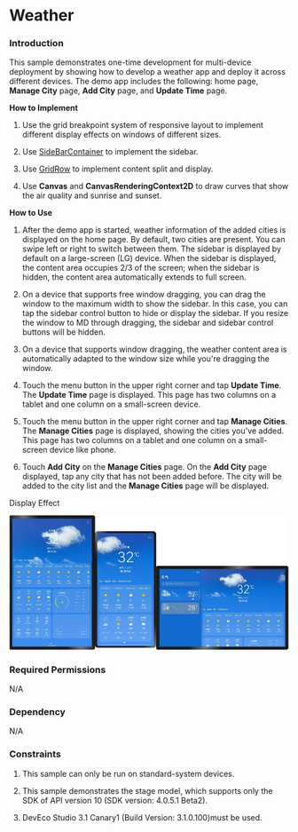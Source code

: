 # Weather

### Introduction

This sample demonstrates one-time development for multi-device deployment by showing how to develop a weather app and deploy it across different devices. The demo app includes the following: home page, **Manage City** page, **Add City** page, and **Update Time** page.

**How to Implement**

1. Use the grid breakpoint system of responsive layout to implement different display effects on windows of different sizes.

2. Use [SideBarContainer](https://gitee.com/openharmony/docs/blob/master/en/application-dev/reference/arkui-ts/ts-container-sidebarcontainer.md) to implement the sidebar.

3. Use [GridRow](https://gitee.com/openharmony/docs/blob/master/en/application-dev/reference/arkui-ts/ts-container-gridrow.md) to implement content split and display.

4. Use **Canvas** and **CanvasRenderingContext2D** to draw curves that show the air quality and sunrise and sunset.

**How to Use**

1. After the demo app is started, weather information of the added cities is displayed on the home page. By default, two cities are present. You can swipe left or right to switch between them. The sidebar is displayed by default on a large-screen (LG) device. When the sidebar is displayed, the content area occupies 2/3 of the screen; when the sidebar is hidden, the content area automatically extends to full screen.

2. On a device that supports free window dragging, you can drag the window to the maximum width to show the sidebar. In this case, you can tap the sidebar control button to hide or display the sidebar. If you resize the window to MD through dragging, the sidebar and sidebar control buttons will be hidden.

3. On a device that supports window dragging, the weather content area is automatically adapted to the window size while you're dragging the window.

4. Touch the menu button in the upper right corner and tap **Update Time**. The **Update Time** page is displayed. This page has two columns on a tablet and one column on a small-screen device.

5. Touch the menu button in the upper right corner and tap **Manage Cities**. The **Manage Cities** page is displayed, showing the cities you've added. This page has two columns on a tablet and one column on a small-screen device like phone.

6. Touch **Add City** on the **Manage Cities** page. On the **Add City** page displayed, tap any city that has not been added before. The city will be added to the city list and the **Manage Cities** page will be displayed.

Display Effect

![home](./screenshots/devices/zh/home.png)

### Required Permissions

N/A

### Dependency

N/A

###  Constraints

1. This sample can only be run on standard-system devices.

2. This sample demonstrates the stage model, which supports only the SDK of API version 10 (SDK version: 4.0.5.1 Beta2).

3. DevEco Studio 3.1 Canary1 (Build Version: 3.1.0.100)must be used.
